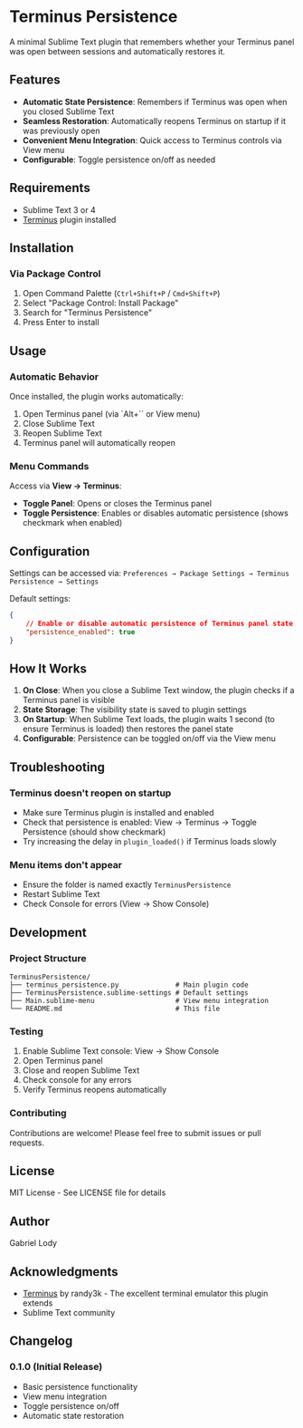 # Terminus Persistence

A minimal Sublime Text plugin that remembers whether your Terminus panel was open between sessions and automatically restores it.

## Features

- **Automatic State Persistence**: Remembers if Terminus was open when you closed Sublime Text
- **Seamless Restoration**: Automatically reopens Terminus on startup if it was previously open
- **Convenient Menu Integration**: Quick access to Terminus controls via View menu
- **Configurable**: Toggle persistence on/off as needed

## Requirements

- Sublime Text 3 or 4
- [Terminus](https://packagecontrol.io/packages/Terminus) plugin installed

## Installation

### Via Package Control

1. Open Command Palette (`Ctrl+Shift+P` / `Cmd+Shift+P`)
2. Select "Package Control: Install Package"
3. Search for "Terminus Persistence"
4. Press Enter to install

## Usage

### Automatic Behavior

Once installed, the plugin works automatically:

1. Open Terminus panel (via `Alt+\`` or View menu)
2. Close Sublime Text
3. Reopen Sublime Text
4. Terminus panel will automatically reopen

### Menu Commands

Access via **View → Terminus**:

- **Toggle Panel**: Opens or closes the Terminus panel
- **Toggle Persistence**: Enables or disables automatic persistence (shows checkmark when enabled)

## Configuration

Settings can be accessed via: `Preferences → Package Settings → Terminus Persistence → Settings`

Default settings:

```json
{
    // Enable or disable automatic persistence of Terminus panel state
    "persistence_enabled": true
}
```

## How It Works

1. **On Close**: When you close a Sublime Text window, the plugin checks if a Terminus panel is visible
2. **State Storage**: The visibility state is saved to plugin settings
3. **On Startup**: When Sublime Text loads, the plugin waits 1 second (to ensure Terminus is loaded) then restores the panel state
4. **Configurable**: Persistence can be toggled on/off via the View menu

## Troubleshooting

### Terminus doesn't reopen on startup

- Make sure Terminus plugin is installed and enabled
- Check that persistence is enabled: View → Terminus → Toggle Persistence (should show checkmark)
- Try increasing the delay in `plugin_loaded()` if Terminus loads slowly

### Menu items don't appear

- Ensure the folder is named exactly `TerminusPersistence`
- Restart Sublime Text
- Check Console for errors (View → Show Console)

## Development

### Project Structure

```
TerminusPersistence/
├── terminus_persistence.py              # Main plugin code
├── TerminusPersistence.sublime-settings # Default settings
├── Main.sublime-menu                    # View menu integration
└── README.md                            # This file
```

### Testing

1. Enable Sublime Text console: View → Show Console
2. Open Terminus panel
3. Close and reopen Sublime Text
4. Check console for any errors
5. Verify Terminus reopens automatically

### Contributing

Contributions are welcome! Please feel free to submit issues or pull requests.

## License

MIT License - See LICENSE file for details

## Author

Gabriel Lody

## Acknowledgments

- [Terminus](https://github.com/randy3k/Terminus) by randy3k - The excellent terminal emulator this plugin extends
- Sublime Text community

## Changelog

### 0.1.0 (Initial Release)
- Basic persistence functionality
- View menu integration
- Toggle persistence on/off
- Automatic state restoration

